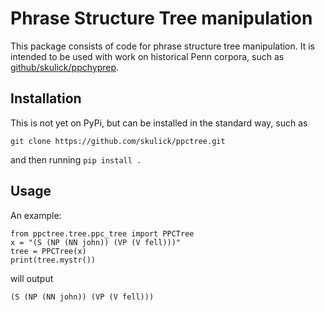 # Phrase Structure Tree manipulation

This package consists of code for phrase structure tree manipulation.
It is intended to be used with work on historical Penn corpora,
such as [github/skulick/ppchyprep](https://github.com/skulick/ppchyprep.git).

## Installation

This is not yet on PyPi, but can be installed in the standard way, such as

```git clone https://github.com/skulick/ppctree.git```

and then running `pip install .`

## Usage

An example:
```
from ppctree.tree.ppc_tree import PPCTree
x = "(S (NP (NN john)) (VP (V fell)))"
tree = PPCTree(x)
print(tree.mystr())
```

will output 

```(S (NP (NN john)) (VP (V fell)))```

